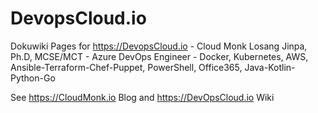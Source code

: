 # DevopsCloud.io
Dokuwiki Pages for https://DevopsCloud.io - Cloud Monk Losang Jinpa, Ph.D, MCSE/MCT - Azure DevOps Engineer - Docker, Kubernetes, AWS, Ansible-Terraform-Chef-Puppet, PowerShell, Office365, Java-Kotlin-Python-Go

See https://CloudMonk.io Blog and https://DevOpsCloud.io Wiki
